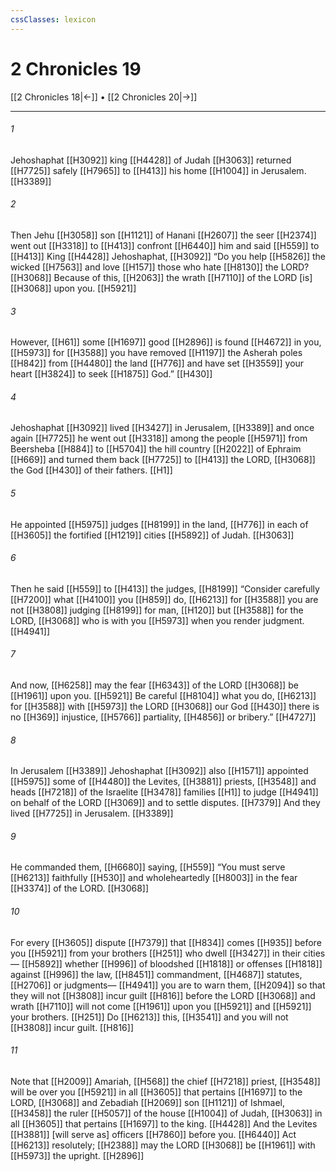 ```yaml
---
cssClasses: lexicon
---
```


# 2 Chronicles 19

[[2 Chronicles 18|←]] • [[2 Chronicles 20|→]]

---

###### 1
Jehoshaphat [[H3092]] king [[H4428]] of Judah [[H3063]] returned [[H7725]] safely [[H7965]] to [[H413]] his home [[H1004]] in Jerusalem. [[H3389]]

###### 2
Then Jehu [[H3058]] son [[H1121]] of Hanani [[H2607]] the seer [[H2374]] went out [[H3318]] to [[H413]] confront [[H6440]] him and said [[H559]] to [[H413]] King [[H4428]] Jehoshaphat, [[H3092]] “Do you help [[H5826]] the wicked [[H7563]] and love [[H157]] those who hate [[H8130]] the LORD? [[H3068]] Because of this, [[H2063]] the wrath [[H7110]] of the LORD [is] [[H3068]] upon you. [[H5921]]

###### 3
However, [[H61]] some [[H1697]] good [[H2896]] is found [[H4672]] in you, [[H5973]] for [[H3588]] you have removed [[H1197]] the Asherah poles [[H842]] from [[H4480]] the land [[H776]] and have set [[H3559]] your heart [[H3824]] to seek [[H1875]] God.” [[H430]]

###### 4
Jehoshaphat [[H3092]] lived [[H3427]] in Jerusalem, [[H3389]] and once again [[H7725]] he went out [[H3318]] among the people [[H5971]] from  Beersheba [[H884]] to [[H5704]] the hill country [[H2022]] of Ephraim [[H669]] and turned them back [[H7725]] to [[H413]] the LORD, [[H3068]] the God [[H430]] of their fathers. [[H1]]

###### 5
He appointed [[H5975]] judges [[H8199]] in the land, [[H776]] in each of [[H3605]] the fortified [[H1219]] cities [[H5892]] of Judah. [[H3063]]

###### 6
Then he said [[H559]] to [[H413]] the judges, [[H8199]] “Consider carefully [[H7200]] what [[H4100]] you [[H859]] do, [[H6213]] for [[H3588]] you are not [[H3808]] judging [[H8199]] for man, [[H120]] but [[H3588]] for the LORD, [[H3068]] who is with you [[H5973]] when you render judgment. [[H4941]]

###### 7
And now, [[H6258]] may the fear [[H6343]] of the LORD [[H3068]] be [[H1961]] upon you. [[H5921]] Be careful [[H8104]] what you do, [[H6213]] for [[H3588]] with [[H5973]] the LORD [[H3068]] our God [[H430]] there is no [[H369]] injustice, [[H5766]] partiality, [[H4856]] or bribery.” [[H4727]]

###### 8
In Jerusalem [[H3389]] Jehoshaphat [[H3092]] also [[H1571]] appointed [[H5975]] some of [[H4480]] the Levites, [[H3881]] priests, [[H3548]] and heads [[H7218]] of the Israelite [[H3478]] families [[H1]] to judge [[H4941]] on behalf of the LORD [[H3069]] and to settle disputes. [[H7379]] And they lived [[H7725]] in Jerusalem. [[H3389]]

###### 9
He commanded them, [[H6680]] saying, [[H559]] “You must serve [[H6213]] faithfully [[H530]] and wholeheartedly [[H8003]] in the fear [[H3374]] of the LORD. [[H3068]]

###### 10
For every [[H3605]] dispute [[H7379]] that [[H834]] comes [[H935]] before you [[H5921]] from your brothers [[H251]] who dwell [[H3427]] in their cities— [[H5892]] whether [[H996]] of bloodshed [[H1818]] or offenses [[H1818]] against [[H996]] the law, [[H8451]] commandment, [[H4687]] statutes, [[H2706]] or judgments— [[H4941]] you are to warn them, [[H2094]] so that they will not [[H3808]] incur guilt [[H816]] before the LORD [[H3068]] and wrath [[H7110]] will not come [[H1961]] upon you [[H5921]] and [[H5921]] your brothers. [[H251]] Do [[H6213]] this, [[H3541]] and you will not [[H3808]] incur guilt. [[H816]]

###### 11
Note that [[H2009]] Amariah, [[H568]] the chief [[H7218]] priest, [[H3548]] will be over you [[H5921]] in all [[H3605]] that pertains [[H1697]] to the LORD, [[H3068]] and Zebadiah [[H2069]] son [[H1121]] of Ishmael, [[H3458]] the ruler [[H5057]] of the house [[H1004]] of Judah, [[H3063]] in all [[H3605]] that pertains [[H1697]] to the king. [[H4428]] And the Levites [[H3881]] [will serve as] officers [[H7860]] before you. [[H6440]] Act [[H6213]] resolutely; [[H2388]] may the LORD [[H3068]] be [[H1961]] with [[H5973]] the upright. [[H2896]]

